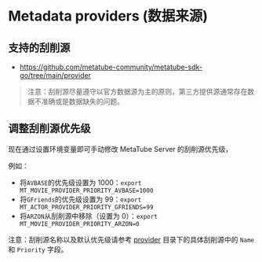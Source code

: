 # Metadata providers (数据来源)

## 支持的刮削源

- <https://github.com/metatube-community/metatube-sdk-go/tree/main/provider>

> 注意：刮削源尽量遵守以官方数据源为主的原则，第三方提供源通常存在数据不准确或是数据缺失的问题。

## 调整刮削源优先级

现在通过设置环境变量即可手动修改 MetaTube Server 的刮削源优先级，

例如：

- 将`AVBASE`的优先级设置为 1000：`export MT_MOVIE_PROVIDER_PRIORITY_AVBASE=1000`
- 将`GFriends`的优先级设置为 99：`export MT_ACTOR_PROVIDER_PRIORITY_GFRIENDS=99`
- 将`ARZON`从刮削源中移除（设置为 0）：`export MT_MOVIE_PROVIDER_PRIORITY_ARZON=0`

注意：刮削源名称以及默认优先级请参考 [provider](https://github.com/metatube-community/metatube-sdk-go/tree/main/provider) 目录下的具体刮削源中的 `Name` 和 `Priority` 字段。
